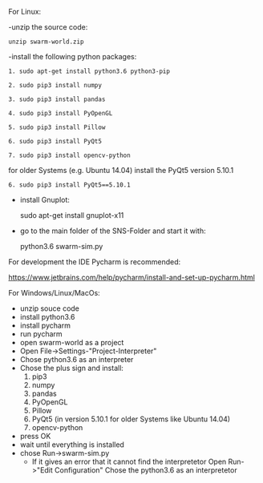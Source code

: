 For Linux:

-unzip the source code:

    unzip swarm-world.zip


-install the following python packages:

    1. sudo apt-get install python3.6 python3-pip 

    2. sudo pip3 install numpy

    3. sudo pip3 install pandas

    4. sudo pip3 install PyOpenGL
    
    5. sudo pip3 install Pillow
    
    6. sudo pip3 install PyQt5
    
    7. sudo pip3 install opencv-python
    
for older Systems (e.g. Ubuntu 14.04) install the PyQt5 version 5.10.1

    6. sudo pip3 install PyQt5==5.10.1

- install Gnuplot:

    sudo apt-get install gnuplot-x11

- go to the main folder of the SNS-Folder and start it with:

    python3.6 swarm-sim.py


For development the IDE Pycharm is recommended:

https://www.jetbrains.com/help/pycharm/install-and-set-up-pycharm.html


For Windows/Linux/MacOs:
- unzip souce code
- install python3.6
- install pycharm
- run pycharm
- open swarm-world as a project
- Open File->Settings-"Project-Interpreter"
- Chose python3.6 as an interpreter
- Chose the plus sign and install:
    1. pip3
    2. numpy
    3. pandas
    4. PyOpenGL
    5. Pillow
    6. PyQt5 (in version 5.10.1 for older Systems like Ubuntu 14.04)
    7. opencv-python
- press OK
- wait until everything is installed
- chose Run->swarm-sim.py
    - If it gives an error that it cannot find the interpretetor
       Open Run->"Edit Configuration" Chose the python3.6 as an interpretetor